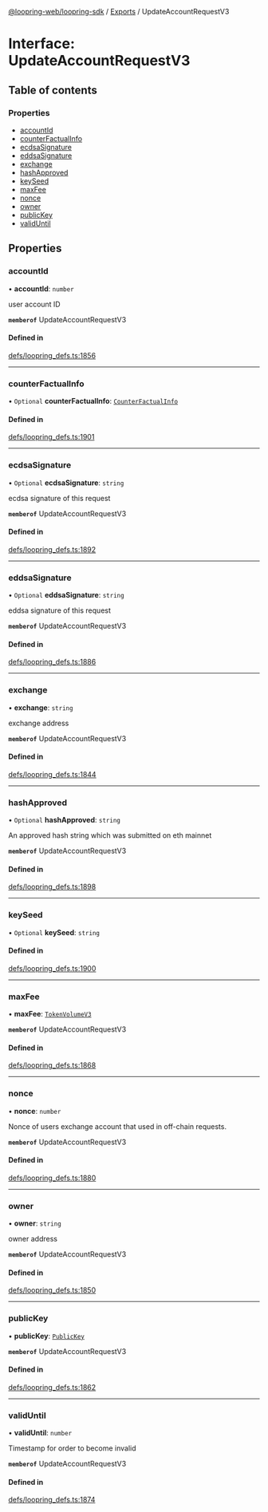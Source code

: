 [@loopring-web/loopring-sdk](../README.md) / [Exports](../modules.md) / UpdateAccountRequestV3

# Interface: UpdateAccountRequestV3

## Table of contents

### Properties

- [accountId](UpdateAccountRequestV3.md#accountid)
- [counterFactualInfo](UpdateAccountRequestV3.md#counterfactualinfo)
- [ecdsaSignature](UpdateAccountRequestV3.md#ecdsasignature)
- [eddsaSignature](UpdateAccountRequestV3.md#eddsasignature)
- [exchange](UpdateAccountRequestV3.md#exchange)
- [hashApproved](UpdateAccountRequestV3.md#hashapproved)
- [keySeed](UpdateAccountRequestV3.md#keyseed)
- [maxFee](UpdateAccountRequestV3.md#maxfee)
- [nonce](UpdateAccountRequestV3.md#nonce)
- [owner](UpdateAccountRequestV3.md#owner)
- [publicKey](UpdateAccountRequestV3.md#publickey)
- [validUntil](UpdateAccountRequestV3.md#validuntil)

## Properties

### accountId

• **accountId**: `number`

user account ID

**`memberof`** UpdateAccountRequestV3

#### Defined in

[defs/loopring_defs.ts:1856](https://github.com/Loopring/loopring_sdk/blob/077bca2/src/defs/loopring_defs.ts#L1856)

___

### counterFactualInfo

• `Optional` **counterFactualInfo**: [`CounterFactualInfo`](CounterFactualInfo.md)

#### Defined in

[defs/loopring_defs.ts:1901](https://github.com/Loopring/loopring_sdk/blob/077bca2/src/defs/loopring_defs.ts#L1901)

___

### ecdsaSignature

• `Optional` **ecdsaSignature**: `string`

ecdsa signature of this request

**`memberof`** UpdateAccountRequestV3

#### Defined in

[defs/loopring_defs.ts:1892](https://github.com/Loopring/loopring_sdk/blob/077bca2/src/defs/loopring_defs.ts#L1892)

___

### eddsaSignature

• `Optional` **eddsaSignature**: `string`

eddsa signature of this request

**`memberof`** UpdateAccountRequestV3

#### Defined in

[defs/loopring_defs.ts:1886](https://github.com/Loopring/loopring_sdk/blob/077bca2/src/defs/loopring_defs.ts#L1886)

___

### exchange

• **exchange**: `string`

exchange address

**`memberof`** UpdateAccountRequestV3

#### Defined in

[defs/loopring_defs.ts:1844](https://github.com/Loopring/loopring_sdk/blob/077bca2/src/defs/loopring_defs.ts#L1844)

___

### hashApproved

• `Optional` **hashApproved**: `string`

An approved hash string which was submitted on eth mainnet

**`memberof`** UpdateAccountRequestV3

#### Defined in

[defs/loopring_defs.ts:1898](https://github.com/Loopring/loopring_sdk/blob/077bca2/src/defs/loopring_defs.ts#L1898)

___

### keySeed

• `Optional` **keySeed**: `string`

#### Defined in

[defs/loopring_defs.ts:1900](https://github.com/Loopring/loopring_sdk/blob/077bca2/src/defs/loopring_defs.ts#L1900)

___

### maxFee

• **maxFee**: [`TokenVolumeV3`](TokenVolumeV3.md)

**`memberof`** UpdateAccountRequestV3

#### Defined in

[defs/loopring_defs.ts:1868](https://github.com/Loopring/loopring_sdk/blob/077bca2/src/defs/loopring_defs.ts#L1868)

___

### nonce

• **nonce**: `number`

Nonce of users exchange account that used in off-chain requests.

**`memberof`** UpdateAccountRequestV3

#### Defined in

[defs/loopring_defs.ts:1880](https://github.com/Loopring/loopring_sdk/blob/077bca2/src/defs/loopring_defs.ts#L1880)

___

### owner

• **owner**: `string`

owner address

**`memberof`** UpdateAccountRequestV3

#### Defined in

[defs/loopring_defs.ts:1850](https://github.com/Loopring/loopring_sdk/blob/077bca2/src/defs/loopring_defs.ts#L1850)

___

### publicKey

• **publicKey**: [`PublicKey`](PublicKey.md)

**`memberof`** UpdateAccountRequestV3

#### Defined in

[defs/loopring_defs.ts:1862](https://github.com/Loopring/loopring_sdk/blob/077bca2/src/defs/loopring_defs.ts#L1862)

___

### validUntil

• **validUntil**: `number`

Timestamp for order to become invalid

**`memberof`** UpdateAccountRequestV3

#### Defined in

[defs/loopring_defs.ts:1874](https://github.com/Loopring/loopring_sdk/blob/077bca2/src/defs/loopring_defs.ts#L1874)
